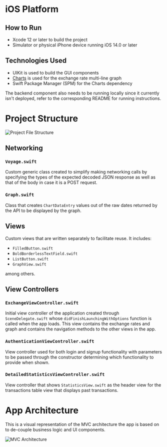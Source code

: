 # iOS Platform

## How to Run
- Xcode 12 or later to build the project
- Simulator or physical iPhone device running iOS 14.0 or later

## Technologies Used
- UIKit is used to build the GUI components
- [Charts](https://github.com/danielgindi/Charts) is used for the exchange rate multi-line graph
- Swift Package Manager (SPM) for the Charts dependency

The backend component also needs to be running locally since it currently isn't deployed, refer to the corresponding README for running instructions.

# Project Structure
![Project File Structure](https://github.com/OmarKhodr/exchange-rate/blob/main/ios/project-structure.png)

## Networking

### `Voyage.swift`
Custom generic class created to simplify making networking calls by specifying the types of the expected decoded JSON response as well as that of the body in case it is a POST request.

### `Graph.swift`
Class that creates `ChartDataEntry` values out of the raw dates returned by the API to be displayed by the graph.

## Views
Custom views that are written separately to facilitate reuse. It includes:
- `FilledButton.swift`
- `BoldBorderlessTextField.swift`
- `ListButton.swift`
- `GraphView.swift`

among others.

## View Controllers

### `ExchangeViewController.swift`
Initial view controller of the application created through `SceneDelegate.swift` whose `didFinishLaunchingWithOptions` function is called when the app loads. This view contains the exchange rates and graph and contains the navigation methods to the other views in the app.

### `AuthenticationViewController.swift`
View controller used for both login and signup functionality with parameters to be passed through the constructor determining which functionality to provide when shown.

### `DetailedStatisticsViewController.swift`
View controller that shows `StatisticsView.swift` as the header view for the transactions table view that displays past transactions.

# App Architecture
This is a visual representation of the MVC architecture the app is based on to de-couple business logic and UI components.


![MVC Architecture](https://github.com/OmarKhodr/exchange-rate/blob/main/ios/app-architecture.png)



